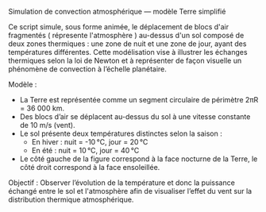 
Simulation de convection atmosphérique — modèle Terre simplifié

Ce script simule, sous forme animée, le déplacement de blocs d'air fragmentés ( répresente l'atmosphère ) au-dessus d'un sol 
composé de deux zones thermiques : une zone de nuit et une zone de jour, ayant des températures 
différentes. Cette modélisation vise à illustrer les échanges thermiques selon la loi de Newton 
et à représenter de façon visuelle un phénomène de convection à l’échelle planétaire.

Modèle :
- La Terre est représentée comme un segment circulaire de périmètre 2πR = 36 000 km.
- Des blocs d’air se déplacent au-dessus du sol à une vitesse constante de 10 m/s (vent).
- Le sol présente deux températures distinctes selon la saison :
    - En hiver : nuit = -10 °C, jour = 20 °C
    - En été  : nuit = 10 °C,  jour = 40 °C
- Le côté gauche de la figure correspond à la face nocturne de la Terre,
  le côté droit correspond à la face ensoleillée.

Objectif :
Observer l’évolution de la température et donc la puissance échangé entre le sol et l'atmosphère afin de visualiser 
l’effet du vent sur la distribution thermique atmosphérique.

